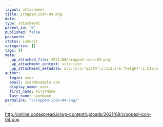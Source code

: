 ```yaml
---
layout: attachment
title: cropped-icon-04.png
date: 
type: attachment
parent_id: '0'
published: false
password: ''
status: inherit
categories: []
tags: []
meta:
  _wp_attached_file: 2021/08/cropped-icon-04.png
  _wp_attachment_context: site-icon
  _wp_attachment_metadata: a:5:{s:5:"width";i:512;s:6:"height";i:512;s:4:"file";s:27:"2021/08/cropped-icon-04.png";s:5:"sizes";a:6:{s:6:"medium";a:4:{s:4:"file";s:27:"cropped-icon-04-300x300.png";s:5:"width";i:300;s:6:"height";i:300;s:9:"mime-type";s:9:"image/png";}s:9:"thumbnail";a:4:{s:4:"file";s:27:"cropped-icon-04-150x150.png";s:5:"width";i:150;s:6:"height";i:150;s:9:"mime-type";s:9:"image/png";}s:13:"site_icon-270";a:4:{s:4:"file";s:27:"cropped-icon-04-270x270.png";s:5:"width";i:270;s:6:"height";i:270;s:9:"mime-type";s:9:"image/png";}s:13:"site_icon-192";a:4:{s:4:"file";s:27:"cropped-icon-04-192x192.png";s:5:"width";i:192;s:6:"height";i:192;s:9:"mime-type";s:9:"image/png";}s:13:"site_icon-180";a:4:{s:4:"file";s:27:"cropped-icon-04-180x180.png";s:5:"width";i:180;s:6:"height";i:180;s:9:"mime-type";s:9:"image/png";}s:12:"site_icon-32";a:4:{s:4:"file";s:25:"cropped-icon-04-32x32.png";s:5:"width";i:32;s:6:"height";i:32;s:9:"mime-type";s:9:"image/png";}}s:10:"image_meta";a:12:{s:8:"aperture";s:1:"0";s:6:"credit";s:0:"";s:6:"camera";s:0:"";s:7:"caption";s:0:"";s:17:"created_timestamp";s:1:"0";s:9:"copyright";s:0:"";s:12:"focal_length";s:1:"0";s:3:"iso";s:1:"0";s:13:"shutter_speed";s:1:"0";s:5:"title";s:0:"";s:11:"orientation";s:1:"0";s:8:"keywords";a:0:{}}}
author:
  login: user
  email: user@example.com
  display_name: user
  first_name: FirstName
  last_name: LastName
permalink: "/cropped-icon-04-png/"
---
```

http://online.codespread.io/wp-content/uploads/2021/08/cropped-icon-04.png

